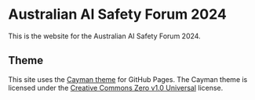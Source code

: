 # Australian AI Safety Forum 2024

This is the website for the Australian AI Safety Forum 2024. 

## Theme

This site uses the [Cayman theme](https://github.com/pages-themes/cayman) for GitHub Pages. The Cayman theme is licensed under the [Creative Commons Zero v1.0 Universal](https://github.com/pages-themes/cayman/blob/master/LICENSE) license.